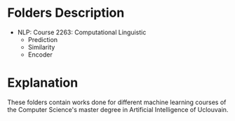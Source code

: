 # Folders Description
 
- NLP: Course 2263: Computational Linguistic
    - Prediction
    - Similarity
    - Encoder

# Explanation

These folders contain works done for different machine learning courses of the Computer Science's master degree in Artificial Intelligence of Uclouvain.